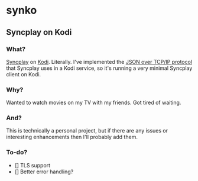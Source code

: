 # synko
## Syncplay on Kodi
### What?
[Syncplay](https://syncplay.pl/) on [Kodi](https://kodi.tv/). Literally. I've implemented the [JSON over TCP/IP protocol](https://syncplay.pl/about/protocol/) that Syncplay uses in a Kodi service, so it's running a very minimal Syncplay client on Kodi.

### Why?
Wanted to watch movies on my TV with my friends. Got tired of waiting.

### And?
This is technically a personal project, but if there are any issues or interesting enhancements then I'll probably add them.

### To-do?

- [] TLS support
- [] Better error handling?

